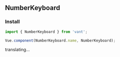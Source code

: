 ## NumberKeyboard

### Install
``` javascript
import { NumberKeyboard } from 'vant';

Vue.component(NumberKeyboard.name, NumberKeyboard);
```

translating...
